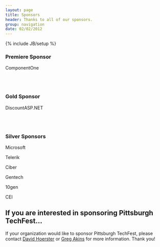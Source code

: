 ```yaml
---
layout: page
title: Sponsors
header: Thanks to all of our sponsors.
group: navigation
date: 02/02/2012
---
```

{% include JB/setup %}

<div class="sponsors sponsorspage clear">
  <h3>Premiere Sponsor</h3>
<p>ComponentOne</p>
<!-- <a href="http://www.componentone.com/"><img src="/assets/themes/pghtechfest/images/componentone_logo_horizonal_black.png" alt="Component One" width="300" /></a> -->
<br><br>
<h3>Gold Sponsor</h3>
<p>DiscountASP.NET </p>
<br><br>
<h3>Silver Sponsors</h3>
<p>Microsoft</p>
<p>Telerik</p> 
<p>Ciber</p> 
<p>Gentech</p>
<p>10gen</p>
<p>CEI</p>
 <!-- <a href="http://www.microsoft.com/"><img src="/assets/themes/pghtechfest/images/Microsoft_Logo_Web.png" alt="Microsoft" width="250" /></a> -->
</div>

## If you are interested in sponsoring Pittsburgh TechFest...

If your organization would like to sponsor Pittsburgh TechFest, please contact [David Hoerster](mailto:dhoerster@gmail.com)
or [Greg Akins](mailto:angrygreg@gmail.com) for more information. Thank you!
